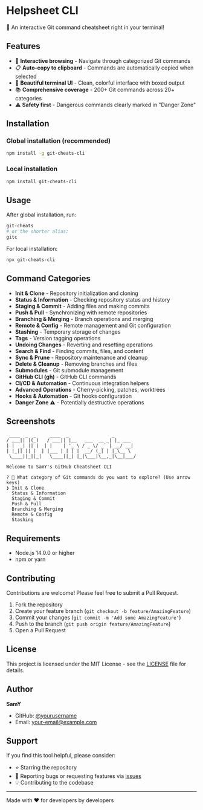 # Helpsheet CLI

🚀 An interactive Git command cheatsheet right in your terminal!

## Features

- 🎯 **Interactive browsing** - Navigate through categorized Git commands
- 📋 **Auto-copy to clipboard** - Commands are automatically copied when selected  
- 🎨 **Beautiful terminal UI** - Clean, colorful interface with boxed output
- 📚 **Comprehensive coverage** - 200+ Git commands across 20+ categories
- ⚠️ **Safety first** - Dangerous commands clearly marked in "Danger Zone"

## Installation

### Global installation (recommended)
```bash
npm install -g git-cheats-cli
```

### Local installation
```bash
npm install git-cheats-cli
```

## Usage

After global installation, run:
```bash
git-cheats
# or the shorter alias:
gitc
```

For local installation:
```bash
npx git-cheats-cli
```

## Command Categories

- **Init & Clone** - Repository initialization and cloning
- **Status & Information** - Checking repository status and history
- **Staging & Commit** - Adding files and making commits
- **Push & Pull** - Synchronizing with remote repositories
- **Branching & Merging** - Branch operations and merging
- **Remote & Config** - Remote management and Git configuration
- **Stashing** - Temporary storage of changes
- **Tags** - Version tagging operations
- **Undoing Changes** - Reverting and resetting operations
- **Search & Find** - Finding commits, files, and content
- **Sync & Prune** - Repository maintenance and cleanup
- **Delete & Cleanup** - Removing branches and files
- **Submodules** - Git submodule management
- **GitHub CLI (gh)** - GitHub CLI commands
- **CI/CD & Automation** - Continuous integration helpers
- **Advanced Operations** - Cherry-picking, patches, worktrees
- **Hooks & Automation** - Git hooks configuration
- **Danger Zone ⚠️** - Potentially destructive operations

## Screenshots

```
 ____  _  _     ____  _                _       
/ ___|| |(_)   / ___|| |__   ___  __ _| |_ ___ 
| |  _| || |  | |    | '_ \ / _ \/ _` | __/ __|
| |_|| || |  | |___ | | | |  __/ (_| | |_\__ \
 \____||_||_|   \____||_| |_|\___|\__,_|\__|___/

Welcome to SamY's GitHub Cheatsheet CLI

? 📌 What category of Git commands do you want to explore? (Use arrow keys)
❯ Init & Clone
  Status & Information  
  Staging & Commit
  Push & Pull
  Branching & Merging
  Remote & Config
  Stashing
```

## Requirements

- Node.js 14.0.0 or higher
- npm or yarn

## Contributing

Contributions are welcome! Please feel free to submit a Pull Request.

1. Fork the repository
2. Create your feature branch (`git checkout -b feature/AmazingFeature`)
3. Commit your changes (`git commit -m 'Add some AmazingFeature'`)
4. Push to the branch (`git push origin feature/AmazingFeature`)
5. Open a Pull Request

## License

This project is licensed under the MIT License - see the [LICENSE](LICENSE) file for details.

## Author

**SamY** 

- GitHub: [@yourusername](https://github.com/yourusername)
- Email: your-email@example.com

## Support

If you find this tool helpful, please consider:
- ⭐ Starring the repository
- 🐛 Reporting bugs or requesting features via [issues](https://github.com/yourusername/git-cheats-cli/issues)
- 💡 Contributing to the codebase

---

Made with ❤️ for developers by developers
